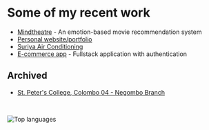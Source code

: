 # Some of my recent work

- [Mindtheatre](https://hashankur.netlify.app/projects/5) - An emotion-based movie recommendation system
- [Personal website/portfolio](https://hashankur.netlify.app/)
- [Suriya Air Conditioning](https://suriya-aircon.pages.dev/)
- [E-commerce app](https://github.com/hashankur/fullstack-crud) - Fullstack application with authentication

## Archived

- [St. Peter's College, Colombo 04 - Negombo Branch](https://spcnegombo.pages.dev/)

<br>

![Top languages](https://github-readme-stats-cloudflare.aeonian-adroit24.workers.dev/api/top-langs?username=hashankur&layout=compact&langs_count=20&disable_animations=true&theme=graywhite&hide=qml,latte,cmake,glsl,hack,scss,objective-c,ruby,starlark,emacs%20lisp,swift,html,c%2B%2B,jupyter%20notebook,haskell,blade,dart,css&exclude_repo=github-readme-stats-cloudflare) <!-- [![roadmap.sh](https://api.roadmap.sh/v1-badge/tall/660fa066da1671f986212599?variant=light&roadmaps=devops%2Cfull-stack%2Candroid%2Cdatastructures-and-algorithms)](https://roadmap.sh) -->


<!--
Here are some ideas to get you started:

- 🔭 I’m currently working on ...
- 🌱 I’m currently learning ...
- 👯 I’m looking to collaborate on ...
- 🤔 I’m looking for help with ...
- 💬 Ask me about ...
- 📫 How to reach me: ...
- 😄 Pronouns: ...
- ⚡ Fun fact: ...
-->

